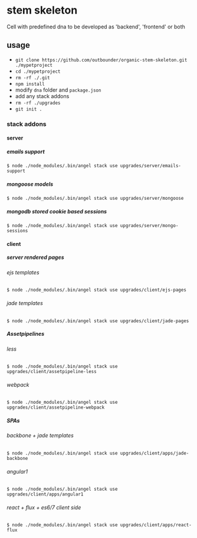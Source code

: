 # stem skeleton

Cell with predefined dna to be developed as 'backend', 'frontend' or both

## usage

- `git clone https://github.com/outbounder/organic-stem-skeleton.git ./mypetproject`
- `cd ./mypetproject`
- `rm -rf ./.git`
- `npm install`
- modify `dna` folder and `package.json`
- add any stack addons
- `rm -rf ./upgrades`
- `git init .`

### stack addons

#### server

##### emails support

    $ node ./node_modules/.bin/angel stack use upgrades/server/emails-support

##### mongoose models

    $ node ./node_modules/.bin/angel stack use upgrades/server/mongoose

##### mongodb stored cookie based sessions

    $ node ./node_modules/.bin/angel stack use upgrades/server/mongo-sessions

#### client

##### server rendered pages

###### ejs templates

    $ node ./node_modules/.bin/angel stack use upgrades/client/ejs-pages

###### jade templates

    $ node ./node_modules/.bin/angel stack use upgrades/client/jade-pages

##### Assetpipelines

###### less

    $ node ./node_modules/.bin/angel stack use upgrades/client/assetpipeline-less

###### webpack

    $ node ./node_modules/.bin/angel stack use upgrades/client/assetpipeline-webpack

##### SPAs

###### backbone + jade templates

    $ node ./node_modules/.bin/angel stack use upgrades/client/apps/jade-backbone

###### angular1

    $ node ./node_modules/.bin/angel stack use upgrades/client/apps/angular1

###### react + flux + es6/7 client side

    $ node ./node_modules/.bin/angel stack use upgrades/client/apps/react-flux
